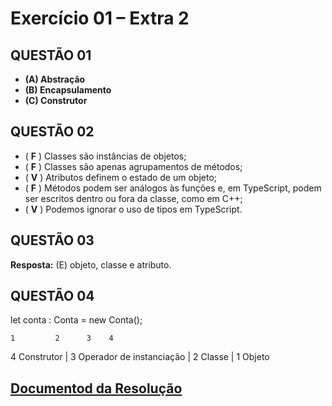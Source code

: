 # Exercício 01 – Extra 2

## QUESTÃO 01

- **(A) Abstração**
- **(B) Encapsulamento**
- **(C) Construtor**

## QUESTÃO 02

- ( **F** ) Classes são instâncias de objetos;
- ( **F** ) Classes são apenas agrupamentos de métodos;
- ( **V** ) Atributos definem o estado de um objeto;
- ( **F** ) Métodos podem ser análogos às funções e, em TypeScript, podem ser escritos dentro ou fora da classe, como em C++;
- ( **V** ) Podemos ignorar o uso de tipos em TypeScript.

## QUESTÃO 03

**Resposta:** (E) objeto, classe e atributo.

## QUESTÃO 04

  let conta : Conta = new Conta();
  
    1         2      3    4

4	Construtor |
3	Operador de instanciação |
2	Classe |
1	Objeto

## [Documentod da Resolução](https://docs.google.com/document/d/1qmQxt9hGkboNcEmK78tJVvfmw0lZlOi-0Gn63Q0E1XI/edit?usp=sharing)
